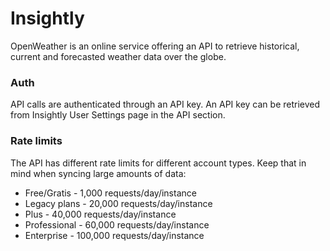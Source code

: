 # Insightly
OpenWeather is an online service offering an API to retrieve historical, current and forecasted weather data over the globe.

### Auth
API calls are authenticated through an API key. An API key can be retrieved from Insightly User Settings page in the API section.

### Rate limits
The API has different rate limits for different account types. Keep that in mind when syncing large amounts of data:
* Free/Gratis - 1,000 requests/day/instance
* Legacy plans - 20,000 requests/day/instance
* Plus - 40,000 requests/day/instance
* Professional - 60,000 requests/day/instance
* Enterprise - 100,000 requests/day/instance
